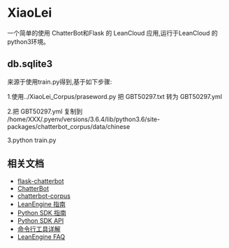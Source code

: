 # XiaoLei

一个简单的使用 ChatterBot和Flask 的 LeanCloud 应用,运行于LeanCloud 的 python3环境。

## db.sqlite3

来源于使用train.py得到,基于如下步骤:

1.使用../XiaoLei_Corpus/praseword.py 把 GBT50297.txt 转为 GBT50297.yml

2.把 GBT50297.yml 复制到 /home/XXX/.pyenv/versions/3.6.4/lib/python3.6/site-packages/chatterbot_corpus/data/chinese

3.python train.py

## 相关文档
* [flask-chatterbot](https://github.com/chamkank/flask-chatterbot)
* [ChatterBot](https://github.com/gunthercox/ChatterBot)
* [chatterbot-corpus](https://github.com/gunthercox/chatterbot-corpus)
* [LeanEngine 指南](https://leancloud.cn/docs/leanengine_guide.html)
* [Python SDK 指南](https://leancloud.cn/docs/python_guide.html)
* [Python SDK API](https://leancloud.cn/docs/api/python/index.html)
* [命令行工具详解](https://leancloud.cn/docs/cloud_code_commandline.html)
* [LeanEngine FAQ](https://leancloud.cn/docs/cloud_code_faq.html)
